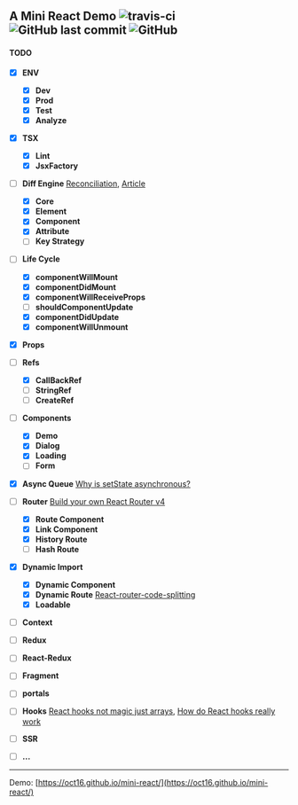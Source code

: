 ## A Mini React Demo ![travis-ci](https://travis-ci.org/oct16/mini-react-example.svg?branch=tw) ![GitHub last commit](https://img.shields.io/github/last-commit/oct16/mini-react-example) ![GitHub](https://img.shields.io/github/license/oct16/mini-react-example) 

#### TODO

- [x] **ENV**
    - [x] **Dev**
    - [x] **Prod**
    - [x] **Test**
    - [x] **Analyze**
- [x] **TSX**
    - [x] **Lint**
    - [x] **JsxFactory**
- [ ] **Diff Engine** [Reconciliation](https://reactjs.org/docs/reconciliation.html), [Article](https://github.com/hujiulong/blog/issues/4)
    - [x] **Core**
    - [x] **Element**
    - [x] **Component**
    - [x] **Attribute**
    - [ ] **Key Strategy**
- [ ] **Life Cycle**
    - [x] **componentWillMount**
    - [x] **componentDidMount**
    - [x] **componentWillReceiveProps**
    - [ ] **shouldComponentUpdate**
    - [x] **componentDidUpdate**
    - [x] **componentWillUnmount**
- [x] **Props**
- [ ] **Refs**
    - [x] **CallBackRef**
    - [ ] **StringRef**
    - [ ] **CreateRef**
- [ ] **Components**
    - [x] **Demo**
    - [x] **Dialog**
    - [x] **Loading**
    - [ ] **Form**
- [x] **Async Queue** [Why is setState asynchronous?](https://github.com/facebook/react/issues/11527)
- [ ] **Router** [Build your own React Router v4](https://tylermcginnis.com/build-your-own-react-router-v4/)
    - [x] **Route Component**
    - [x] **Link Component**
    - [x] **History Route**
    - [ ] **Hash Route**
- [x] **Dynamic Import** 
    - [x] **Dynamic Component**
    - [x] **Dynamic Route** [React-router-code-splitting](https://tylermcginnis.com/react-router-code-splitting/)
    - [x] **Loadable**
- [ ] **Context**
- [ ] **Redux**
- [ ] **React-Redux**
- [ ] **Fragment**
- [ ] **portals**
- [ ] **Hooks** [React hooks not magic just arrays](https://medium.com/@ryardley/react-hooks-not-magic-just-arrays-cd4f1857236e), [How do React hooks really work](https://www.netlify.com/blog/2019/03/11/deep-dive-how-do-react-hooks-really-work/)
- [ ] **SSR**
- [ ] **...**


---
Demo: [https://oct16.github.io/mini-react/](https://oct16.github.io/mini-react/)
